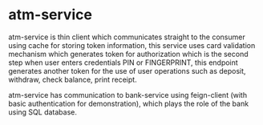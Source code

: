 # atm-service

atm-service is thin client which communicates straight to the consumer using cache for storing token information, 
this service uses card validation mechanism which generates token for authorization which is the second step when user enters credentials PIN or FINGERPRINT,
this endpoint generates another token for the use of user operations such as deposit, withdraw, check balance, print receipt.

atm-service has communication to bank-service using feign-client (with basic authentication for demonstration), 
which plays the role of the bank using SQL database.
